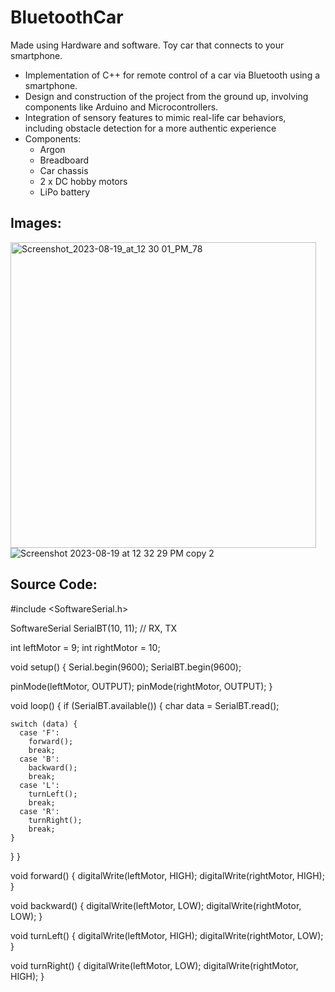# BluetoothCar
Made using Hardware and software. Toy car that connects to your smartphone.
- Implementation of C++ for remote control of a car via Bluetooth using a smartphone.
- Design and construction of the project from the ground up, involving components like Arduino and Microcontrollers.
- Integration of sensory features to mimic real-life car behaviors, including obstacle detection for a more authentic experience
- Components:
  - Argon
  - Breadboard
  - Car chassis
  - 2 x DC hobby motors
  - LiPo battery

## Images: 
<img width="489" alt="Screenshot_2023-08-19_at_12 30 01_PM_78" src="https://github.com/1r0nn/BluetoothCar/assets/112038371/5816ed77-2354-493e-817c-4d8b26de05a9">     ![Screenshot 2023-08-19 at 12 32 29 PM copy 2](https://github.com/1r0nn/BluetoothCar/assets/112038371/8851d403-8499-48fe-8545-746a5701c433)

## Source Code:

#include <SoftwareSerial.h>

SoftwareSerial SerialBT(10, 11); // RX, TX

int leftMotor = 9;
int rightMotor = 10;

void setup() {
  Serial.begin(9600);
  SerialBT.begin(9600);

  pinMode(leftMotor, OUTPUT);
  pinMode(rightMotor, OUTPUT);
}

void loop() {
  if (SerialBT.available()) {
    char data = SerialBT.read();

    switch (data) {
      case 'F':
        forward();
        break;
      case 'B':
        backward();
        break;
      case 'L':
        turnLeft();
        break;
      case 'R':
        turnRight();
        break;
    }
  }
}

void forward() {
  digitalWrite(leftMotor, HIGH);
  digitalWrite(rightMotor, HIGH);
}

void backward() {
  digitalWrite(leftMotor, LOW);
  digitalWrite(rightMotor, LOW);
}

void turnLeft() {
  digitalWrite(leftMotor, HIGH);
  digitalWrite(rightMotor, LOW);
}

void turnRight() {
  digitalWrite(leftMotor, LOW);
  digitalWrite(rightMotor, HIGH);
}


